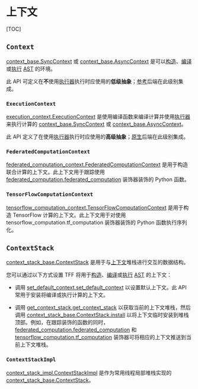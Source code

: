 # 上下文

[TOC]

## `Context`

[context_base.SyncContext](https://github.com/tensorflow/federated/blob/main/tensorflow_federated/python/core/impl/context_stack/context_base.py) 或 [context_base.AsyncContext](https://github.com/tensorflow/federated/blob/main/tensorflow_federated/python/core/impl/context_stack/context_base.py) 是可以[构造](tracing.md)、[编译](compilation.md)或[执行](execution.md) [AST](compilation.md#ast) 的环境。

此 API 可定义在**不**使用[执行器](execution.md#executor)执行时应使用的**低级抽象**；[参考](backend.md#reference)后端在此级别集成。

### `ExecutionContext`

[execution_context.ExecutionContext](https://github.com/tensorflow/federated/blob/main/tensorflow_federated/python/core/impl/execution_contexts/execution_context.py) 是使用编译函数来编译计算并使用[执行器](https://github.com/tensorflow/federated/blob/main/tensorflow_federated/python/core/impl/context_stack/context_base.py)来执行计算的 [context_base.SyncContext](https://github.com/tensorflow/federated/blob/main/tensorflow_federated/python/core/impl/context_stack/context_base.py) 或 [context_base.AsyncContext](execution.md#executor)。

此 API 定义了在使用[执行器](execution.md#executor)执行时应使用的**高级抽象**；[原生](backend.md#native)后端在此级别集成。

### `FederatedComputationContext`

[federated_computation_context.FederatedComputationContext](https://github.com/tensorflow/federated/blob/main/tensorflow_federated/python/core/impl/federated_context/federated_computation_context.py) 是用于构造联合计算的上下文。此上下文用于跟踪使用 [federated_computation.federated_computation](https://github.com/tensorflow/federated/blob/main/tensorflow_federated/python/core/impl/federated_context/federated_computation.py) 装饰器装饰的 Python 函数。

### `TensorFlowComputationContext`

[tensorflow_computation_context.TensorFlowComputationContext](https://github.com/tensorflow/federated/blob/main/tensorflow_federated/python/core/impl/tensorflow_context/tensorflow_computation_context.py) 是用于构造 TensorFlow 计算的上下文。此上下文用于对使用 <a>tensorflow_computation.tf_computation</a> 装饰器装饰的 Python 函数执行序列化。

## `ContextStack`

[context_stack_base.ContextStack](https://github.com/tensorflow/federated/blob/main/tensorflow_federated/python/core/impl/context_stack/context_stack_base.py) 是用于与[上下文](#context)堆栈进行交互的数据结构。

您可以通过以下方式设置 TFF 将用于[构造](tracing.md)、[编译](compilation.md)或[执行](execution.md) [AST](compilation.md#ast) 的上下文：

- 调用 [set_default_context.set_default_context](https://github.com/tensorflow/federated/blob/main/tensorflow_federated/python/core/impl/context_stack/set_default_context.py) 以设置默认上下文。此 API 常用于安装将编译或执行计算的上下文。

- 调用 [get_context_stack.get_context_stack](https://github.com/tensorflow/federated/blob/main/tensorflow_federated/python/core/impl/context_stack/get_context_stack.py) 以获取当前的上下文堆栈，然后调用 [context_stack_base.ContextStack.install](https://github.com/tensorflow/federated/blob/main/tensorflow_federated/python/core/impl/context_stack/context_stack_base.py) 以将上下文临时安装到堆栈顶部。例如，在跟踪装饰的函数的同时，[federated_computation.federated_computation](https://github.com/tensorflow/federated/blob/main/tensorflow_federated/python/core/impl/federated_context/federated_computation.py) 和 [tensorflow_computation.tf_computation](https://github.com/tensorflow/federated/blob/main/tensorflow_federated/python/core/impl/tensorflow_context/tensorflow_computation.py) 装饰器可将相应的上下文推送到当前上下文堆栈。

### `ContextStackImpl`

[context_stack_impl.ContextStackImpl](https://github.com/tensorflow/federated/blob/main/tensorflow_federated/python/core/impl/context_stack/context_stack_impl.py) 是作为常用线程局部堆栈实现的 [context_stack_base.ContextStack](https://github.com/tensorflow/federated/blob/main/tensorflow_federated/python/core/impl/context_stack/context_stack_base.py)。
